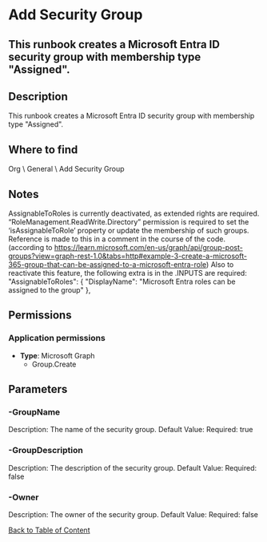 # Add Security Group

## This runbook creates a Microsoft Entra ID security group with membership type "Assigned".

## Description
This runbook creates a Microsoft Entra ID security group with membership type "Assigned".

## Where to find
Org \ General \ Add Security Group

## Notes
AssignableToRoles is currently deactivated, as extended rights are required.
“RoleManagement.ReadWrite.Directory” permission is required to set the ‘isAssignableToRole’ property or update the membership of such groups.
Reference is made to this in a comment in the course of the code.
(according to https://learn.microsoft.com/en-us/graph/api/group-post-groups?view=graph-rest-1.0&tabs=http#example-3-create-a-microsoft-365-group-that-can-be-assigned-to-a-microsoft-entra-role)
Also to reactivate this feature, the following extra is in the .INPUTS are required:
"AssignableToRoles": {
    "DisplayName":  "Microsoft Entra roles can be assigned to the group"
},

## Permissions
### Application permissions
- **Type**: Microsoft Graph
  - Group.Create


## Parameters
### -GroupName
Description: The name of the security group.
Default Value: 
Required: true

### -GroupDescription
Description: The description of the security group.
Default Value: 
Required: false

### -Owner
Description: The owner of the security group.
Default Value: 
Required: false


[Back to Table of Content](../../../README.md)

